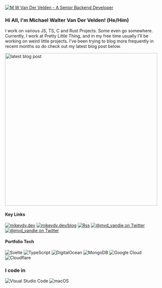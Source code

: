 [![M W Van Der Velden - A Senior Backend Developer](https://user-images.githubusercontent.com/9092863/176887477-2dc8f575-7779-42a3-89e8-be194a87d0e6.png)](https://mikevdv.dev)

### Hi All, I'm Michael Walter Van Der Velden! (He/Him)

I work on various JS, TS, C and Rust Projects. Some even go somewhere.
Currently, I work at Pretty Little Thing, and in my free time usually I'll be working on weird little projects. I've been trying to blog more frequently in recent months so do check out my latest blog post below.

[<img src="https://mikevdv.dev/blog/latest/og" alt="latest blog post" width="500px" />](https://mikevdv.dev/blog/latest)

#### Key Links
[![mikevdv.dev](https://img.shields.io/badge/portfolio-mikevdv.dev-orange?style=for-the-badge)](https://mikevdv.dev)
[![mikevdv.dev/blog](https://img.shields.io/badge/blog-mikevdv.dev/blog-red?style=for-the-badge)](https://mikevdv.dev/blog)
[![Rss](https://img.shields.io/badge/rss-F88900?style=for-the-badge&logo=rss&logoColor=white)](https://mikevdv.dev/blog/rss.xml)
[![@mvd_vandie on Twitter](https://img.shields.io/badge/twitter-@mikevdev-blue?style=for-the-badge&logo=twitter&color=1DA1F2)](https://twitter.com/mikevdev)
[![@mvd_vandie on Twitter](https://img.shields.io/badge/LinkedIn-mikevdv-blue?style=for-the-badge&logo=linkedin&color=0A66C2)]([https://twitter.com/mvd_vandie](https://www.linkedin.com/in/mikevdv/))

#### Portfolio Tech
![Svelte](https://img.shields.io/badge/svelte-%23f1413d.svg?style=for-the-badge&logo=svelte&logoColor=white)
![TypeScript](https://img.shields.io/badge/typescript-%23007ACC.svg?style=for-the-badge&logo=typescript&logoColor=white)
![DigitalOcean](https://img.shields.io/badge/DigitalOcean-%230167ff.svg?style=for-the-badge&logo=digitalOcean&logoColor=white)
![MongoDB](https://img.shields.io/badge/MongoDB-%234ea94b.svg?style=for-the-badge&logo=mongodb&logoColor=white)
![Google Cloud](https://img.shields.io/badge/GoogleCloud-%234285F4.svg?style=for-the-badge&logo=google-cloud&logoColor=white)
![Cloudflare](https://img.shields.io/badge/Cloudflare-F38020?style=for-the-badge&logo=Cloudflare&logoColor=white)

### I code in
![Visual Studio Code](https://img.shields.io/badge/Visual%20Studio%20Code-0078d7.svg?style=for-the-badge&logo=visual-studio-code&logoColor=white)
![macOS](https://a11ybadges.com/badge?logo=macos)
